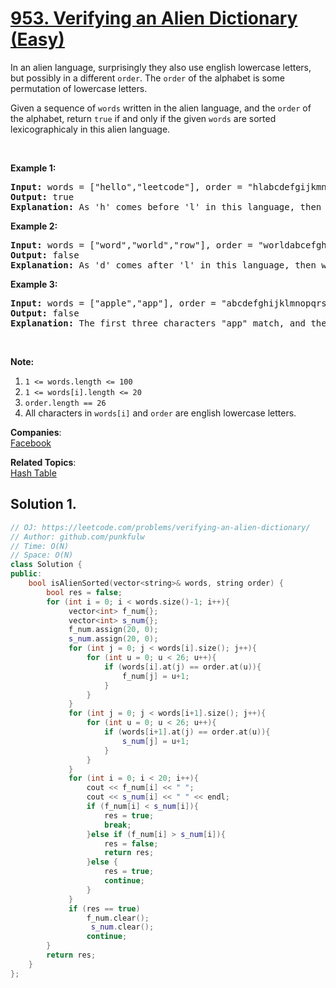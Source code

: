 # [953. Verifying an Alien Dictionary (Easy)](https://leetcode.com/problems/verifying-an-alien-dictionary/)

<p>In an alien language, surprisingly they also use english lowercase letters, but possibly&nbsp;in a different <code>order</code>. The&nbsp;<code>order</code> of the alphabet&nbsp;is some permutation&nbsp;of lowercase letters.</p>

<p>Given a sequence of <code>words</code>&nbsp;written in the alien language,&nbsp;and the <code>order</code> of the alphabet,&nbsp;return <code>true</code> if and only if the given <code>words</code>&nbsp;are sorted lexicographicaly in this alien language.</p>

<p>&nbsp;</p>

<div>
<p><strong>Example 1:</strong></p>

<pre><strong>Input: </strong>words = <span id="example-input-1-1">["hello","leetcode"]</span>, order = <span id="example-input-1-2">"hlabcdefgijkmnopqrstuvwxyz"</span>
<strong>Output: </strong><span id="example-output-1">true</span>
<strong>Explanation: </strong><span id="example-output-1">As 'h' comes before 'l' in this language, then the sequence is sorted.</span>
</pre>

<div>
<p><strong>Example 2:</strong></p>

<pre><strong>Input: </strong>words = <span id="example-input-2-1">["word","world","row"]</span>, order = <span id="example-input-2-2">"worldabcefghijkmnpqstuvxyz"</span>
<strong>Output: </strong><span id="example-output-2">false</span>
<strong>Explanation: </strong><span id="example-output-1">As 'd' comes after 'l' in this language, then words[0] &gt; words[1], hence the sequence is unsorted.</span>
</pre>

<div>
<p><strong>Example 3:</strong></p>

<pre><strong>Input: </strong>words = <span id="example-input-3-1">["apple","app"]</span>, order = <span id="example-input-3-2">"abcdefghijklmnopqrstuvwxyz"</span>
<strong>Output: </strong><span id="example-output-3">false
</span><strong>Explanation: </strong>The first three characters "app" match, and the second string is shorter (in size.) According to lexicographical rules "apple" &gt; "app", because 'l' &gt; '∅', where '∅' is defined as the blank character which is less than any other character (<a href="https://en.wikipedia.org/wiki/Lexicographical_order" target="_blank">More info</a>).
</pre>

<p>&nbsp;</p>

<p><strong>Note:</strong></p>

<ol>
	<li><code>1 &lt;= words.length &lt;= 100</code></li>
	<li><code>1 &lt;= words[i].length &lt;= 20</code></li>
	<li><code>order.length == 26</code></li>
	<li>All characters in <code>words[i]</code> and <code>order</code> are english lowercase letters.</li>
</ol>
</div>
</div>
</div>


**Companies**:  
[Facebook](https://leetcode.com/company/facebook)

**Related Topics**:  
[Hash Table](https://leetcode.com/tag/hash-table/)

## Solution 1.

```cpp
// OJ: https://leetcode.com/problems/verifying-an-alien-dictionary/
// Author: github.com/punkfulw
// Time: O(N) 
// Space: O(N)
class Solution {
public:
    bool isAlienSorted(vector<string>& words, string order) {
        bool res = false;
        for (int i = 0; i < words.size()-1; i++){
             vector<int> f_num{};
             vector<int> s_num{};
             f_num.assign(20, 0);
             s_num.assign(20, 0);
             for (int j = 0; j < words[i].size(); j++){
                 for (int u = 0; u < 26; u++){
                     if (words[i].at(j) == order.at(u)){
                         f_num[j] = u+1;
                     }
                 }
             }
             for (int j = 0; j < words[i+1].size(); j++){
                 for (int u = 0; u < 26; u++){
                     if (words[i+1].at(j) == order.at(u)){
                         s_num[j] = u+1;
                     }
                 }
             }
             for (int i = 0; i < 20; i++){
                 cout << f_num[i] << " ";
                 cout << s_num[i] << " " << endl;
                 if (f_num[i] < s_num[i]){
                     res = true;
                     break;
                 }else if (f_num[i] > s_num[i]){
                     res = false;
                     return res;
                 }else {
                     res = true;
                     continue;
                 }
             }
             if (res == true)
                 f_num.clear();
                  s_num.clear();
                 continue;
        }
        return res;
    }
};
```
